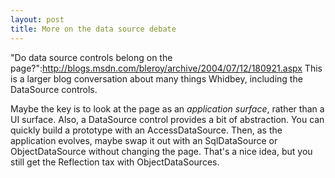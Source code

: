 ```yaml
--- 
layout: post
title: More on the data source debate
---
```

"Do data source controls belong on the page?":http://blogs.msdn.com/bleroy/archive/2004/07/12/180921.aspx  This is a larger blog conversation about many things Whidbey, including the DataSource controls.

Maybe the key is to look at the page as an _application surface_, rather than a UI surface.  Also, a DataSource control provides a bit of abstraction.  You can quickly build a prototype with an AccessDataSource.  Then, as the application evolves, maybe swap it out with an SqlDataSource or ObjectDataSource without changing the page.  That's a nice idea, but you still get the Reflection tax with ObjectDataSources.  
